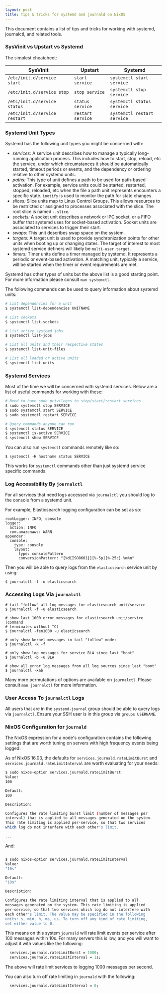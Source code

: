 ```yaml
---
layout: post
title: Tips & tricks for systemd and journald on NixOS
---
```


This document contains a list of tips and tricks for working with systemd,
journalctl, and related tools.

### SysVinit vs Upstart vs Systemd

The simplest cheatcheet:

| SysVinit                      | Upstart           | Systemd                     |
|---                            |---                |---                          |
| `/etc/init.d/service start`   | `start service`   | `systemctl start service`   |
| `/etc/init.d/service stop`    | `stop service`    | `systemctl stop service`    |
| `/etc/init.d/service status`  | `status service`  | `systemctl status service`  |
| `/etc/init.d/service restart` | `restart service` | `systemctl restart service` |


### Systemd Unit Types

Systemd has the following unit types you might be concerned with:

* *services:* A service unit describes how to manage a typically long-running
  application process. This includes how to start, stop, reload, etc the
  service, under which circumstances it should be automatically started,
  timeout periods or events, and the dependency or ordering relative to other
  systemd units.
* *paths:* This type of unit defines a path to be used for path-based
  activation. For example, service units could be started, restarted, stopped,
  reloaded, etc when the file a path unit represents encounters a specific
  state. `inotify` is used to monitor the path for state changes.
* *slices:*  Slice units map to Linux Control Groups. This allows resources
  to be restricted or assigned to processes associated with the slice. The
  root slice is named `-.slice`.
* *sockets:* A socket unit describes a network or IPC socket, or a FIFO
  buffer that systemd uses for socket-based activation. Socket units are
  associated to services to trigger their start.
* *swaps:* This unit describes swap space on the system.
* *targets:* A target unit is used to provide synchronization points for other
  units when booting up or changing states. The target of interest to most
  systemd service definers will likely be `multi-user.target`.
* *timers:* Timer units define a timer managed by systemd. It represents a
  periodic or event-based activation. A matching unit, typically a service,
  will be started when the timer or event requirements are met.

Systemd has other types of units but the above list is a good starting point.
For more information please consult `man systemctl`.

The following commands can be used to query information about systemd
units:

```bash
# List dependencies for a unit
$ systemctl list-dependencies UNITNAME

# List sockets
$ systemctl list-sockets

# List active systemd jobs
$ systemctl list-jobs

# List all units and their respective states
$ systemctl list-unit-files

# List all loaded or active units
$ systemctl list-units

```

### Systemd Services

Most of the time we will be concerned with systemd services.
Below are a list of useful commands for working with these:

```bash
# Need to have sudo privileges to stop/start/restart services
$ sudo systemctl stop SERVICE
$ sudo systemctl start SERVICE
$ sudo systemctl restart SERVICE

# Query commands anyone can run
$ systemctl status SERVICE
$ systemctl is-active SERVICE
$ systemctl show SERVICE
```

You can also run `systemctl` commands remotely like so:

```
$ systemctl -H hostname status SERVICE
```

This works for `systemctl` commands other than just
systemd service specific commands.

### Log Accessibility By `journalctl`

For all services that need logs accessed via `journalctl` you should log to
the console from a systemd unit.

For example, Elasticsearch logging configuration can be set as so:

```
rootLogger: INFO, console
logger:
  action: INFO
  com.amazonaws: WARN
appender:
  console:
    type: console
    layout:
      type: consolePattern
      conversionPattern: "[%d{ISO8601}][%-5p][%-25c] %m%n"
```

Then you will be able to query logs from the `elasticsearch` service unit by
using:

```
$ journalctl -f -u elasticsearch
```

### Accessing Logs Via `journalctl`

```
# tail "follow" all log messages for elasticsearch unit/service
$ journalctl -f -u elasticsearch

# show last 1000 error messages for elasticsearch unit/service (command
# terminates without ^C)
$ journalctl -fen1000 -u elasticsearch

# only show kernel messages in tail "follow" mode:
$ journalctl -k -f

# only show log messages for service BLA since last "boot"
$ journalctl -b -u BLA

# show all error log messages from all log sources since last "boot"
$ journalctl -xab
```

Many more permutations of options are available on `journalctl`. Please
consult `man journalctl` for more information.

### User Access To `journalctl` Logs

All users that are in the `systemd-journal` group should be able to query logs
via `journalctl`. Ensure your SSH user is in this group via `groups USERNAME`.

### NixOS Configuration for `journald`

The NixOS expression for a node's configuration contains the following settings
that are worth tuning on servers with high frequency events being logged.

As of NixOS 16.03, the defaults for `services.journald.rateLimitBurst` and
`services.journald.rateLimitInterval` are worth evaluating for your needs:

```bash
$ sudo nixos-option services.journald.rateLimitBurst
Value:
100

Default:
100

Description:

Configures the rate limiting burst limit (number of messages per
interval) that is applied to all messages generated on the system.
This rate limiting is applied per-service, so that two services
which log do not interfere with each other's limit.

...
```

And:

```bash

$ sudo nixos-option services.journald.rateLimitInterval
Value:
"10s"

Default:
"10s"

Description:

Configures the rate limiting interval that is applied to all
messages generated on the system. This rate limiting is applied
per-service, so that two services which log do not interfere with
each other's limit. The value may be specified in the following
units: s, min, h, ms, us. To turn off any kind of rate limiting,
set either value to 0.

```

This means on this system `journald` will rate limit events per
service after 100 messages within 10s. For many servers this is
low, and you will want to adjust it with values like the following:

```nix
  services.journald.rateLimitBurst = 1000;
  services.journald.rateLimitInterval = 1s;
```

The above will rate limit services to logging 1000 messages per second.

You can also turn off rate limiting in `journald` with the following:

```nix
  services.journald.rateLimitInterval = 0;
```
